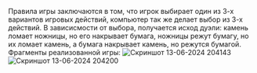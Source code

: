 Правила игры заключаются в том, что игрок выбирает один из 3-х вариантов игровых действий, компьютер так же делает выбор из 3-х действий.
В зависисмости от выбора, получается исход дуэли: камень ломает ножницы, но его накрывает бумага, ножницы режут бумагу, но их ломает камень, а бумага накрывает камень, но режутся бумагой.
Фрагменты реализованной игры:
![Скриншот 13-06-2024 204143](https://github.com/UserFromTheAcademy24/The_Game/assets/171692582/e88d5c9f-f238-44e7-9b2c-e39a4559fc4b)
![Скриншот 13-06-2024 204200](https://github.com/UserFromTheAcademy24/The_Game/assets/171692582/9d44e260-a805-472f-b8e6-b3d1824a3358)
